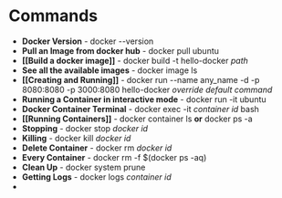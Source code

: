 # Commands
- **Docker Version** - docker --version
- **Pull an Image from docker hub** - docker pull ubuntu
- **[[Build a docker image]]** - docker build -t hello-docker *path*
- **See all the available images** - docker image ls
- **[[Creating and Running]]** - docker run --name any_name -d -p 8080:8080 -p 3000:8080 hello-docker _override default command_
- **Running a Container in interactive mode** - docker run -it ubuntu
- **Docker Container Terminal** - docker exec -it _container id_ bash
- **[[Running Containers]]** - docker container ls __or__ docker ps -a
- **Stopping** - docker stop _docker id_
- **Killing** - docker kill _docker id_
- **Delete Container** - docker rm _docker id_
- **Every Container** - docker rm -f $(docker ps -aq)
- **Clean Up** - docker system prune
- **Getting Logs** - docker logs _container id_
- 